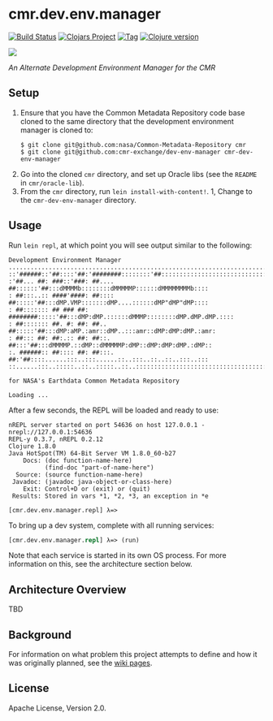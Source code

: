 # cmr.dev.env.manager

[![Build Status][travis-badge]][travis]
[![Clojars Project][clojars-badge]][clojars]
[![Tag][tag-badge]][tag]
[![Clojure version][clojure-v]](project.clj)

[![][logo]][logo-large]

*An Alternate Development Environment Manager for the CMR*


## Setup

1. Ensure that you have the Common Metadata Repository code base cloned to the
   same directory that the development environment manager is cloned to:
    ```
    $ git clone git@github.com:nasa/Common-Metadata-Repository cmr
    $ git clone git@github.com:cmr-exchange/dev-env-manager cmr-dev-env-manager
    ```
1. Go into the cloned `cmr` directory, and set up Oracle libs (see the `README`
   in `cmr/oracle-lib`).
1. From the `cmr` directory, run `lein install-with-content!`.
1, Change to the `cmr-dev-env-manager` directory.


## Usage

Run `lein repl`, at which point you will see output similar to the following:

```
Development Environment Manager
.....................................................................................
::'######::'##::::'##:'########::::::::'##:::::::::::::::::::::::::::::::::::::::::::
:'##... ##: ###::'###: ##.... ##::::::'##:::dMMMMb::::::::dMMMMMP::::::dMMMMMMMMb::::
: ##:::..:: ####'####: ##:::: ##:::::'##:::dMP.VMP:::::::dMP....::::::dMP"dMP"dMP::::
: ##::::::: ## ### ##: ########:::::'##:::dMP:dMP.::::::dMMMP::::::::dMP.dMP.dMP.::::
: ##::::::: ##. #: ##: ##.. ##:::::'##:::dMP:aMP.:amr::dMP..:::amr::dMP:dMP:dMP.:amr:
: ##::: ##: ##:.:: ##: ##::. ##:::'##:::dMMMMP.::dMP::dMMMMMP:dMP::dMP:dMP:dMP.:dMP::
:. ######:: ##:::: ##: ##:::. ##:'##::::......:::..:::......::..:::..::..::..:::..:::
::......:::..:::::..::..:::::..::..::::::::::::::::::::::::::::::::::::::::::::::::::

for NASA's Earthdata Common Metadata Repository

Loading ...
```

After a few seconds, the REPL will be loaded and ready to use:

```
nREPL server started on port 54636 on host 127.0.0.1 - nrepl://127.0.0.1:54636
REPL-y 0.3.7, nREPL 0.2.12
Clojure 1.8.0
Java HotSpot(TM) 64-Bit Server VM 1.8.0_60-b27
    Docs: (doc function-name-here)
          (find-doc "part-of-name-here")
  Source: (source function-name-here)
 Javadoc: (javadoc java-object-or-class-here)
    Exit: Control+D or (exit) or (quit)
 Results: Stored in vars *1, *2, *3, an exception in *e

[cmr.dev.env.manager.repl] λ=>
```

To bring up a dev system, complete with all running services:

```clj
[cmr.dev.env.manager.repl] λ=> (run)
```

Note that each service is started in its own OS process. For more information
on this, see the architecture section below.


## Architecture Overview

TBD


## Background

For information on what problem this project attempts to define and how it was
originally planned, see the [wiki pages](../wiki).


## License

Apache License, Version 2.0.


<!-- Named page links below: /-->

[travis]: https://travis-ci.org/cmr-exchange/dev-env-manager
[travis-badge]: https://travis-ci.org/cmr-exchange/dev-env-manager.png?branch=master
[logo]: resources/images/cmr-dev-env-mgr.png
[logo-large]: resources/images/cmr-dev-env-mgr-large.png
[tag-badge]: https://img.shields.io/github/tag/cmr-exchange/dev-env-manager.svg
[tag]: https://github.com/cmr-exchange/dev-env-manager/tags
[clojure-v]: https://img.shields.io/badge/clojure-1.8.0-blue.svg
[jdk-v]: https://img.shields.io/badge/jdk-1.7+-blue.svg
[clojars]: https://clojars.org/gov.nasa.earthdata/cmr-dev-env-manager
[clojars-badge]: https://img.shields.io/clojars/v/gov.nasa.earthdata/cmr-dev-env-manager.svg
